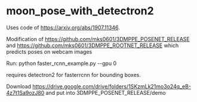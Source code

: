 # moon_pose_with_detectron2

Uses code of https://arxiv.org/abs/1907.11346.

Modification of https://github.com/mks0601/3DMPPE_POSENET_RELEASE and https://github.com/mks0601/3DMPPE_ROOTNET_RELEASE which predicts poses on webcam images

Run:
python faster_rcnn_example.py --gpu 0

requires detectron2 for fasterrcnn for bounding boxes.

Download https://drive.google.com/drive/folders/1SKzmLk21mo3o24q_eB-4z7t1Sa9ozJ80
and put into 3DMPPE_POSENET_RELEASE/demo
